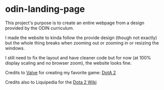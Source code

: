 # odin-landing-page

This project's purpose is to create an entire webpage from a design provided by the ODIN curriculum.

I made the website to kinda follow the provide design (though not exactly) but the whole thing breaks when zooming out or zooming in or resizing the windows.

I still need to fix the layout and have cleaner code but for now (at 100% display scaling and no browser zoom), the website looks fine.

Credits to [Valve](https://www.valvesoftware.com/en/) for creating my favorite game: [DotA 2](https://www.dota2.com/home)

Credits also to Liquipedia for the [Dota 2 Wiki](https://liquipedia.net/dota2/Main_Page)
